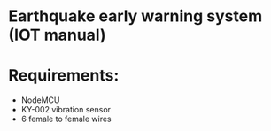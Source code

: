# Earthquake early warning system (IOT manual)

# Requirements:
  - NodeMCU
  - KY-002 vibration sensor
  - 6 female to female wires




